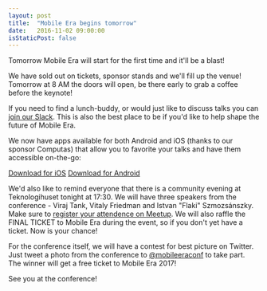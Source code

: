 ```yaml
---
layout: post
title:  "Mobile Era begins tomorrow"
date:   2016-11-02 09:00:00
isStaticPost: false
---
```


Tomorrow Mobile Era will start for the first time and it'll be a blast!

We have sold out on tickets, sponsor stands and we'll fill up the venue! Tomorrow at 8 AM
the doors will open, be there early to grab a coffee before the keynote!

If you need to find a lunch-buddy, or would just like to discuss talks you can <a href="http://mobileera.herokuapp.com/">join our Slack</a>. This is also the best place to be if you'd
like to help shape the future of Mobile Era.

We now have apps available for both Android and iOS (thanks to our sponsor Computas) that
allow you to favorite your talks and have them accessible on-the-go:

<a class="btn btn-primary" href="https://itunes.apple.com/us/app/mobile-era-conference-2016/id1170206013?mt=8">Download for iOS</a> <a class="btn btn-primary" href="https://play.google.com/store/apps/details?id=com.computas.mobileera">Download for Android</a>

We'd also like to remind everyone that there is a community evening at Teknologihuset
tonight at 17:30. We will have three speakers from the conference - Viraj Tank, Vitaly Friedman
and Istvan "Flaki" Szmozsánszky. Make sure to <a href="http://www.meetup.com/Mobile-Meetup-Oslo/events/231938661/">register your attendence on Meetup</a>. We will also raffle the FINAL TICKET
to Mobile Era during the event, so if you don't yet have a ticket. Now is your chance!

For the conference itself, we will have a contest for best picture on Twitter.
Just tweet a photo from the conference to <a href="http://twitter.com/mobileeraconf">@mobileeraconf</a> to take part. The winner will get a free ticket to Mobile Era 2017!

See you at the conference!

